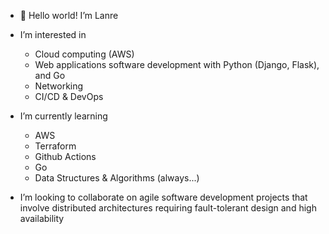 - 👋 Hello world! I’m Lanre 

- I’m interested in 
   * Cloud computing (AWS)
   * Web applications software development with Python (Django, Flask), and Go
   * Networking 
   * CI/CD & DevOps

- I’m currently learning 
   * AWS 
   * Terraform 
   * Github Actions 
   * Go
   * Data Structures & Algorithms (always...)
   
-  I’m looking to collaborate on agile software development projects that involve distributed architectures requiring fault-tolerant design and high availability 


<!---
177boris/177boris is a ✨ special ✨ repository because its `README.md` (this file) appears on your GitHub profile.
You can click the Preview link to take a look at your changes.
--->
